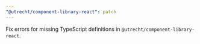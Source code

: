 ```yaml
---
"@utrecht/component-library-react": patch
---
```


Fix errors for missing TypeScript definitions in `@utrecht/component-library-react`.
